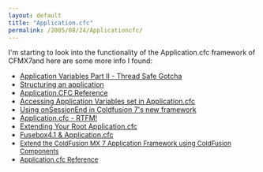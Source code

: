 ```yaml
---
layout: default
title: "Application.cfc"
permalink: /2005/08/24/Applicationcfc/
---
```


I'm starting to look into the functionality of the Application.cfc framework of CFMX7and here are some more info I found:<br/><ul><li><a href="http://mkruger.cfwebtools.com/index.cfm?mode=alias&amp;alias=thread.safe">Application Variables Part II - Thread Safe Gotcha</a></li><li><a onmousedown="return rwt(this,'res','1','')" href="http://livedocs.macromedia.com/coldfusion/7/htmldocs/00001111.htm">Structuring an application</a></li><li><a onmousedown="return rwt(this,'res','2','')" href="http://livedocs.macromedia.com/coldfusion/7/htmldocs/00000692.htm">Application.CFC Reference</a></li><li><a onmousedown="return rwt(this,'res','6','')" href="http://ray.camdenfamily.com/index.cfm/2005/8/18/Ask-a-Jedi-Accessing-Application-Variables-set-in-Applicationcfc">Accessing Application Variables set in Application.cfc</a></li><li><a href="http://mkruger.cfwebtools.com/index.cfm?mode=alias&amp;alias=cfmx7_onsessionend">Using onSessionEnd in Coldfusion 7's new framework</a></li><li><a href="http://corfield.org/blog/index.cfm?do=blog.entry&amp;entry=EC95E94F-9436-4689-80B9B7653C5ED34C">Application.cfc - RTFM!</a></li><li><a href="http://corfield.org/blog/index.cfm?do=blog.entry&amp;entry=384F1439-BE89-07AA-6E9A3C27A65E0903">Extending Your Root Application.cfc</a></li><li><a onmousedown="return rwt(this,'res','15','')" href="http://www.houseoffusion.com/cf_lists/messages.cfm/forumid:12/threadid:1274">Fusebox4.1 &amp; Application.cfc</a></li><li><font size="-1"><a href="http://www.macromedia.com/go/9ce734f4" target="go">Extend the ColdFusion MX 7 Application Framework using ColdFusion Components</a></font></li><li><font size="-1"><a href="http://ray.camdenfamily.com/index.cfm?mode=entry&amp;entry=416916D7-B02A-8D97-BDC5EDAB4631D598" target="_blank">Application.cfc Reference</a><br/></font></li></ul>